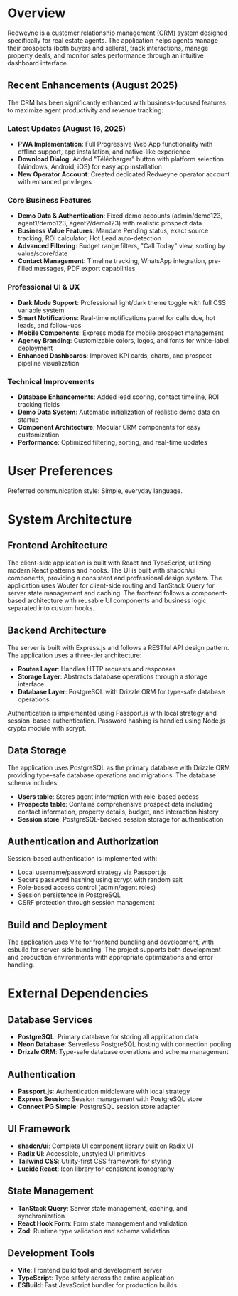 # Overview

Redweyne is a customer relationship management (CRM) system designed specifically for real estate agents. The application helps agents manage their prospects (both buyers and sellers), track interactions, manage property deals, and monitor sales performance through an intuitive dashboard interface.

## Recent Enhancements (August 2025)

The CRM has been significantly enhanced with business-focused features to maximize agent productivity and revenue tracking:

### Latest Updates (August 16, 2025)
- **PWA Implementation**: Full Progressive Web App functionality with offline support, app installation, and native-like experience
- **Download Dialog**: Added "Télécharger" button with platform selection (Windows, Android, iOS) for easy app installation
- **New Operator Account**: Created dedicated Redweyne operator account with enhanced privileges

### Core Business Features
- **Demo Data & Authentication**: Fixed demo accounts (admin/demo123, agent1/demo123, agent2/demo123) with realistic prospect data
- **Business Value Features**: Mandate Pending status, exact source tracking, ROI calculator, Hot Lead auto-detection
- **Advanced Filtering**: Budget range filters, "Call Today" view, sorting by value/score/date
- **Contact Management**: Timeline tracking, WhatsApp integration, pre-filled messages, PDF export capabilities

### Professional UI & UX
- **Dark Mode Support**: Professional light/dark theme toggle with full CSS variable system
- **Smart Notifications**: Real-time notifications panel for calls due, hot leads, and follow-ups
- **Mobile Components**: Express mode for mobile prospect management
- **Agency Branding**: Customizable colors, logos, and fonts for white-label deployment
- **Enhanced Dashboards**: Improved KPI cards, charts, and prospect pipeline visualization

### Technical Improvements
- **Database Enhancements**: Added lead scoring, contact timeline, ROI tracking fields
- **Demo Data System**: Automatic initialization of realistic demo data on startup
- **Component Architecture**: Modular CRM components for easy customization
- **Performance**: Optimized filtering, sorting, and real-time updates

# User Preferences

Preferred communication style: Simple, everyday language.

# System Architecture

## Frontend Architecture
The client-side application is built with React and TypeScript, utilizing modern React patterns and hooks. The UI is built with shadcn/ui components, providing a consistent and professional design system. The application uses Wouter for client-side routing and TanStack Query for server state management and caching. The frontend follows a component-based architecture with reusable UI components and business logic separated into custom hooks.

## Backend Architecture
The server is built with Express.js and follows a RESTful API design pattern. The application uses a three-tier architecture:
- **Routes Layer**: Handles HTTP requests and responses
- **Storage Layer**: Abstracts database operations through a storage interface
- **Database Layer**: PostgreSQL with Drizzle ORM for type-safe database operations

Authentication is implemented using Passport.js with local strategy and session-based authentication. Password hashing is handled using Node.js crypto module with scrypt.

## Data Storage
The application uses PostgreSQL as the primary database with Drizzle ORM providing type-safe database operations and migrations. The database schema includes:
- **Users table**: Stores agent information with role-based access
- **Prospects table**: Contains comprehensive prospect data including contact information, property details, budget, and interaction history
- **Session store**: PostgreSQL-backed session storage for authentication

## Authentication and Authorization
Session-based authentication is implemented with:
- Local username/password strategy via Passport.js
- Secure password hashing using scrypt with random salt
- Role-based access control (admin/agent roles)
- Session persistence in PostgreSQL
- CSRF protection through session management

## Build and Deployment
The application uses Vite for frontend bundling and development, with esbuild for server-side bundling. The project supports both development and production environments with appropriate optimizations and error handling.

# External Dependencies

## Database Services
- **PostgreSQL**: Primary database for storing all application data
- **Neon Database**: Serverless PostgreSQL hosting with connection pooling
- **Drizzle ORM**: Type-safe database operations and schema management

## Authentication
- **Passport.js**: Authentication middleware with local strategy
- **Express Session**: Session management with PostgreSQL store
- **Connect PG Simple**: PostgreSQL session store adapter

## UI Framework
- **shadcn/ui**: Complete UI component library built on Radix UI
- **Radix UI**: Accessible, unstyled UI primitives
- **Tailwind CSS**: Utility-first CSS framework for styling
- **Lucide React**: Icon library for consistent iconography

## State Management
- **TanStack Query**: Server state management, caching, and synchronization
- **React Hook Form**: Form state management and validation
- **Zod**: Runtime type validation and schema validation

## Development Tools
- **Vite**: Frontend build tool and development server
- **TypeScript**: Type safety across the entire application
- **ESBuild**: Fast JavaScript bundler for production builds